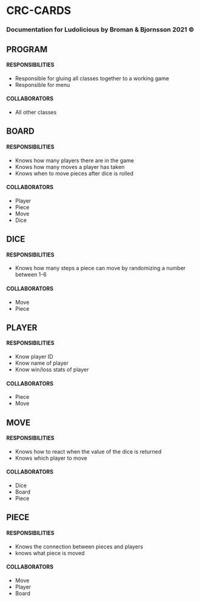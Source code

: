 # CRC-CARDS
### Documentation for Ludolicious by Broman & Bjornsson 2021 ©

## PROGRAM
#### RESPONSIBILITIES
* Responsible for gluing all classes together to a working game
* Responsible for menu
#### COLLABORATORS
* All other classes

## BOARD
#### RESPONSIBILITIES
* Knows how many players there are in the game
* Knows how many moves a player has taken
* Knows when to move pieces after dice is rolled
#### COLLABORATORS
* Player
* Piece
* Move
* Dice

## DICE
#### RESPONSIBILITIES
* Knows how many steps a piece can move by randomizing a number between 1-6
#### COLLABORATORS
* Move
* Piece

## PLAYER
#### RESPONSIBILITIES
* Know player ID
* Know name of player
* Know win/loss stats of player
#### COLLABORATORS
* Piece
* Move

## MOVE
#### RESPONSIBILITIES
* Knows how to react when the value of the dice is returned
* Knows which player to move
#### COLLABORATORS
* Dice
* Board
* Piece


## PIECE
#### RESPONSIBILITIES
* Knows the connection between pieces and players
* knows what piece is moved
#### COLLABORATORS
* Move
* Player
* Board
